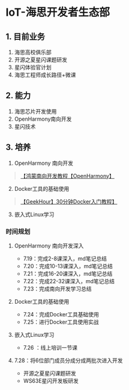 # IoT-海思开发者生态部

## 1. 目前业务

1. 海思高校俱乐部
2. 开源之夏星闪课题研发
3. 星闪体验官计划
4. 海思工程师成长路径+微课

## 2. 能力

1. 海思芯片开发使用
2. OpenHarmony南向开发
3. 星闪技术

## 3. 培养

1. OpenHarmony 南向开发
>[【鸿蒙南向开发教程【OpenHarmony】](https://www.bilibili.com/video/BV1N4421X75y?vd_source=83dda7469933b46fcc614109e61a8066)
2. Docker工具的基础使用
>[【GeekHour】30分钟Docker入门教程】](https://www.bilibili.com/video/BV14s4y1i7Vf?vd_source=83dda7469933b46fcc614109e61a8066)
3. 嵌入式Linux学习

###  时间规划
1. OpenHarmony 南向开发深入
    - 7.19：完成2-8课深入，md笔记总结
    - 7.20：完成10-13课深入，md笔记总结
    - 7.21：完成16-20课深入，md笔记总结
    - 7.22：完成22-32课深入，md笔记总结
    - 7.23：完成南向开发学习总结
2. Docker工具的基础使用
    - 7.24：完成Docker工具基础使用
    - 7.25：进行Docker工具使用实战
3. 嵌入式Linux学习
    - 7.26 ：线上培训一节课

4. 7.28：将6位部门成员分成分成两批次进入开发
    - 开源之夏星闪课题研发
    - WS63E星闪开发板研发